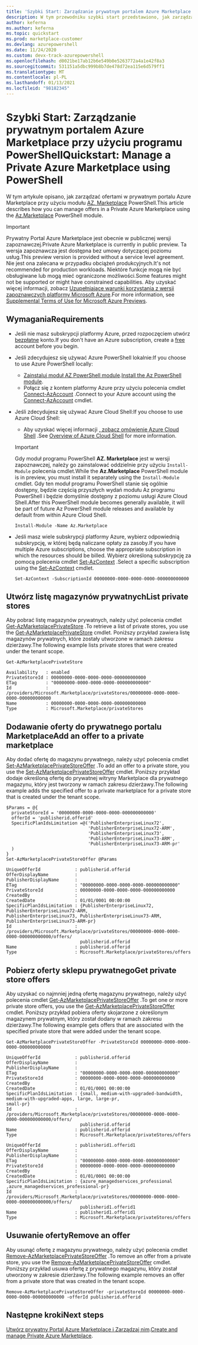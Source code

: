 ```yaml
---
title: 'Szybki Start: Zarządzanie prywatnym portalem Azure Marketplace przy użyciu programu PowerShell'
description: W tym przewodniku szybki start przedstawiono, jak zarządzać ofertami w prywatnym portalu Azure Marketplace przy użyciu Azure PowerShell.
author: keferna
ms.author: keferna
ms.topic: quickstart
ms.prod: marketplace-customer
ms.devlang: azurepowershell
ms.date: 11/24/2020
ms.custom: devx-track-azurepowershell
ms.openlocfilehash: d0021be17ab12b6e549b0e5263772a4a1e42f8a3
ms.sourcegitcommit: 531151a5dbc999b8b7de478d72ea115e6d579ff1
ms.translationtype: MT
ms.contentlocale: pl-PL
ms.lasthandoff: 01/13/2021
ms.locfileid: "98182345"
---
```

# <a name="quickstart-manage-a-private-azure-marketplace-using-powershell"></a><span data-ttu-id="2ddbd-103">Szybki Start: Zarządzanie prywatnym portalem Azure Marketplace przy użyciu programu PowerShell</span><span class="sxs-lookup"><span data-stu-id="2ddbd-103">Quickstart: Manage a Private Azure Marketplace using PowerShell</span></span>

<span data-ttu-id="2ddbd-104">W tym artykule opisano, jak zarządzać ofertami w prywatnym portalu Azure Marketplace przy użyciu modułu [AZ. Marketplace](/powershell/module/az.marketplace) PowerShell.</span><span class="sxs-lookup"><span data-stu-id="2ddbd-104">This article describes how you can manage offers in a Private Azure Marketplace using the [Az.Marketplace](/powershell/module/az.marketplace) PowerShell module.</span></span>

> [!IMPORTANT]
> <span data-ttu-id="2ddbd-105">Prywatny Portal Azure Marketplace jest obecnie w publicznej wersji zapoznawczej.</span><span class="sxs-lookup"><span data-stu-id="2ddbd-105">Private Azure Marketplace is currently in public preview.</span></span> <span data-ttu-id="2ddbd-106">Ta wersja zapoznawcza jest dostępna bez umowy dotyczącej poziomu usług.</span><span class="sxs-lookup"><span data-stu-id="2ddbd-106">This preview version is provided without a service level agreement.</span></span> <span data-ttu-id="2ddbd-107">Nie jest ona zalecana w przypadku obciążeń produkcyjnych.</span><span class="sxs-lookup"><span data-stu-id="2ddbd-107">It's not recommended for production workloads.</span></span> <span data-ttu-id="2ddbd-108">Niektóre funkcje mogą nie być obsługiwane lub mogą mieć ograniczone możliwości.</span><span class="sxs-lookup"><span data-stu-id="2ddbd-108">Some features might not be supported or might have constrained capabilities.</span></span> <span data-ttu-id="2ddbd-109">Aby uzyskać więcej informacji, zobacz [Uzupełniające warunki korzystania z wersji zapoznawczych platformy Microsoft Azure](https://azure.microsoft.com/support/legal/preview-supplemental-terms/).</span><span class="sxs-lookup"><span data-stu-id="2ddbd-109">For more information, see [Supplemental Terms of Use for Microsoft Azure Previews](https://azure.microsoft.com/support/legal/preview-supplemental-terms/).</span></span>

## <a name="requirements"></a><span data-ttu-id="2ddbd-110">Wymagania</span><span class="sxs-lookup"><span data-stu-id="2ddbd-110">Requirements</span></span>

* <span data-ttu-id="2ddbd-111">Jeśli nie masz subskrypcji platformy Azure, przed rozpoczęciem utwórz [bezpłatne](https://azure.microsoft.com/free/) konto.</span><span class="sxs-lookup"><span data-stu-id="2ddbd-111">If you don't have an Azure subscription, create a [free](https://azure.microsoft.com/free/) account before you begin.</span></span>

* <span data-ttu-id="2ddbd-112">Jeśli zdecydujesz się używać Azure PowerShell lokalnie:</span><span class="sxs-lookup"><span data-stu-id="2ddbd-112">If you choose to use Azure PowerShell locally:</span></span>
  * <span data-ttu-id="2ddbd-113">[Zainstaluj moduł AZ PowerShell module](/powershell/azure/install-az-ps).</span><span class="sxs-lookup"><span data-stu-id="2ddbd-113">[Install the Az PowerShell module](/powershell/azure/install-az-ps).</span></span>
  * <span data-ttu-id="2ddbd-114">Połącz się z kontem platformy Azure przy użyciu polecenia cmdlet [Connect-AzAccount](/powershell/module/az.accounts/connect-azaccount) .</span><span class="sxs-lookup"><span data-stu-id="2ddbd-114">Connect to your Azure account using the [Connect-AzAccount](/powershell/module/az.accounts/connect-azaccount) cmdlet.</span></span>
* <span data-ttu-id="2ddbd-115">Jeśli zdecydujesz się używać Azure Cloud Shell:</span><span class="sxs-lookup"><span data-stu-id="2ddbd-115">If you choose to use Azure Cloud Shell:</span></span>
  * <span data-ttu-id="2ddbd-116">Aby uzyskać więcej informacji [, zobacz omówienie Azure Cloud Shell](/azure/cloud-shell/overview) .</span><span class="sxs-lookup"><span data-stu-id="2ddbd-116">See [Overview of Azure Cloud Shell](/azure/cloud-shell/overview) for more information.</span></span>

  > [!IMPORTANT]
  > <span data-ttu-id="2ddbd-117">Gdy moduł programu PowerShell **AZ. Marketplace** jest w wersji zapoznawczej, należy go zainstalować oddzielnie przy użyciu `Install-Module` polecenia cmdlet.</span><span class="sxs-lookup"><span data-stu-id="2ddbd-117">While the **Az.Marketplace** PowerShell module is in preview, you must install it separately using the `Install-Module` cmdlet.</span></span> <span data-ttu-id="2ddbd-118">Gdy ten moduł programu PowerShell stanie się ogólnie dostępny, będzie częścią przyszłych wydań modułu Az programu PowerShell i będzie domyślnie dostępny z poziomu usługi Azure Cloud Shell.</span><span class="sxs-lookup"><span data-stu-id="2ddbd-118">After this PowerShell module becomes generally available, it will be part of future Az PowerShell module releases and available by default from within Azure Cloud Shell.</span></span>

  ```azurepowershell-interactive
  Install-Module -Name Az.Marketplace
  ```

* <span data-ttu-id="2ddbd-119">Jeśli masz wiele subskrypcji platformy Azure, wybierz odpowiednią subskrypcję, w której będą naliczane opłaty za zasoby.</span><span class="sxs-lookup"><span data-stu-id="2ddbd-119">If you have multiple Azure subscriptions, choose the appropriate subscription in which the resources should be billed.</span></span> <span data-ttu-id="2ddbd-120">Wybierz określoną subskrypcję za pomocą polecenia cmdlet [Set-AzContext](/powershell/module/az.accounts/set-azcontext) .</span><span class="sxs-lookup"><span data-stu-id="2ddbd-120">Select a specific subscription using the [Set-AzContext](/powershell/module/az.accounts/set-azcontext) cmdlet.</span></span>

  ```azurepowershell-interactive
  Set-AzContext -SubscriptionId 00000000-0000-0000-0000-000000000000
  ```

## <a name="list-private-stores"></a><span data-ttu-id="2ddbd-121">Utwórz listę magazynów prywatnych</span><span class="sxs-lookup"><span data-stu-id="2ddbd-121">List private stores</span></span>

<span data-ttu-id="2ddbd-122">Aby pobrać listę magazynów prywatnych, należy użyć polecenia cmdlet [Get-AzMarketplacePrivateStore](/powershell/module/az.marketplace/get-azmarketplaceprivatestore) .</span><span class="sxs-lookup"><span data-stu-id="2ddbd-122">To retrieve a list of private stores, you use the [Get-AzMarketplacePrivateStore](/powershell/module/az.marketplace/get-azmarketplaceprivatestore) cmdlet.</span></span> <span data-ttu-id="2ddbd-123">Poniższy przykład zawiera listę magazynów prywatnych, które zostały utworzone w ramach zakresu dzierżawy.</span><span class="sxs-lookup"><span data-stu-id="2ddbd-123">The following example lists private stores that were created under the tenant scope.</span></span>

```azurepowershell-interactive
Get-AzMarketplacePrivateStore
```

```Output
Availability   : enabled
PrivateStoreId : 00000000-0000-0000-0000-000000000000
ETag           : "00000000-0000-0000-0000-000000000000"
Id             : /providers/Microsoft.Marketplace/privateStores/00000000-0000-0000-0000-000000000000
Name           : 00000000-0000-0000-0000-000000000000
Type           : Microsoft.Marketplace/privateStores
```

## <a name="add-an-offer-to-a-private-marketplace"></a><span data-ttu-id="2ddbd-124">Dodawanie oferty do prywatnego portalu Marketplace</span><span class="sxs-lookup"><span data-stu-id="2ddbd-124">Add an offer to a private marketplace</span></span>

<span data-ttu-id="2ddbd-125">Aby dodać ofertę do magazynu prywatnego, należy użyć polecenia cmdlet [Set-AzMarketplacePrivateStoreOffer](/powershell/module/az.marketplace/set-azmarketplaceprivatestoreoffer) .</span><span class="sxs-lookup"><span data-stu-id="2ddbd-125">To add an offer to a private store, you use the [Set-AzMarketplacePrivateStoreOffer](/powershell/module/az.marketplace/set-azmarketplaceprivatestoreoffer) cmdlet.</span></span> <span data-ttu-id="2ddbd-126">Poniższy przykład dodaje określoną ofertę do prywatnej witryny Marketplace dla prywatnego magazynu, który jest tworzony w ramach zakresu dzierżawy.</span><span class="sxs-lookup"><span data-stu-id="2ddbd-126">The following example adds the specified offer to a private marketplace for a private store that is created under the tenant scope.</span></span>

```azurepowershell-interactive
$Params = @{
  privateStoreId = '00000000-0000-0000-0000-000000000000'
  offerId = 'publisherid.offerid'
  SpecificPlanIdsLimitation =@('PublisherEnterpriseLinux72',
                               'PublisherEnterpriseLinux72-ARM',
                               'PublisherEnterpriseLinux73',
                               'PublisherEnterpriseLinux73-ARM',
                               'PublisherEnterpriseLinux73-ARM-pr'
  )
}
Set-AzMarketplacePrivateStoreOffer @Params
```

```Output
UniqueOfferId             : publisherid.offerid
OfferDisplayName          :
PublisherDisplayName      :
ETag                      : "00000000-0000-0000-0000-000000000000"
PrivateStoreId            : 00000000-0000-0000-0000-000000000000
CreatedBy                 :
CreatedDate               : 01/01/0001 00:00:00
SpecificPlanIdsLimitation : {PublisherEnterpriseLinux72, PublisherEnterpriseLinux72-ARM,
PublisherEnterpriseLinux73, PublisherEnterpriseLinux73-ARM, PublisherEnterpriseLinux73-ARM-pr}
Id                        :
/providers/Microsoft.Marketplace/privateStores/00000000-0000-0000-0000-000000000000/offers/
                            publisherid.offerid
Name                      : publisherid.offerid
Type                      : Microsoft.Marketplace/privateStores/offers
```

## <a name="get-private-store-offers"></a><span data-ttu-id="2ddbd-127">Pobierz oferty sklepu prywatnego</span><span class="sxs-lookup"><span data-stu-id="2ddbd-127">Get private store offers</span></span>

<span data-ttu-id="2ddbd-128">Aby uzyskać co najmniej jedną ofertę magazynu prywatnego, należy użyć polecenia cmdlet [Get-AzMarketplacePrivateStoreOffer](/powershell/module/az.marketplace/get-azmarketplaceprivatestoreoffer) .</span><span class="sxs-lookup"><span data-stu-id="2ddbd-128">To get one or more private store offers, you use the [Get-AzMarketplacePrivateStoreOffer](/powershell/module/az.marketplace/get-azmarketplaceprivatestoreoffer) cmdlet.</span></span> <span data-ttu-id="2ddbd-129">Poniższy przykład pobiera oferty skojarzone z określonym magazynem prywatnym, który został dodany w ramach zakresu dzierżawy.</span><span class="sxs-lookup"><span data-stu-id="2ddbd-129">The following example gets offers that are associated with the specified private store that were added under the tenant scope.</span></span>

```azurepowershell-interactive
Get-AzMarketplacePrivateStoreOffer -PrivateStoreId 00000000-0000-0000-0000-000000000000
```

```Output
UniqueOfferId             : publisherid.offerid
OfferDisplayName          :
PublisherDisplayName      :
ETag                      : "00000000-0000-0000-0000-000000000000"
PrivateStoreId            : 00000000-0000-0000-0000-000000000000
CreatedBy                 :
CreatedDate               : 01/01/0001 00:00:00
SpecificPlanIdsLimitation : {small, medium-with-upgraded-bandwidth, medium-with-upgraded-apps, large, large-pr,
small-pr}
Id                        :
/providers/Microsoft.Marketplace/privateStores/00000000-0000-0000-0000-000000000000/offers/
                            publisherid.offerid
Name                      : publisherid.offerid
Type                      : Microsoft.Marketplace/privateStores/offers

UniqueOfferId             : publisherid1.offerid1
OfferDisplayName          :
PublisherDisplayName      :
ETag                      : "00000000-0000-0000-0000-000000000000"
PrivateStoreId            : 00000000-0000-0000-0000-000000000000
CreatedBy                 :
CreatedDate               : 01/01/0001 00:00:00
SpecificPlanIdsLimitation : {azure_managedservices_professional ,azure_managedservices_professional-pr}
Id                        :
/providers/Microsoft.Marketplace/privateStores/00000000-0000-0000-0000-000000000000/offers/
                            publisherid1.offerid1
Name                      : publisherid1.offerid1
Type                      : Microsoft.Marketplace/privateStores/offers
```

## <a name="remove-an-offer"></a><span data-ttu-id="2ddbd-130">Usuwanie oferty</span><span class="sxs-lookup"><span data-stu-id="2ddbd-130">Remove an offer</span></span>

<span data-ttu-id="2ddbd-131">Aby usunąć ofertę z magazynu prywatnego, należy użyć polecenia cmdlet [Remove-AzMarketplacePrivateStoreOffer](/powershell/module/az.marketplace/remove-azmarketplaceprivatestoreoffer) .</span><span class="sxs-lookup"><span data-stu-id="2ddbd-131">To remove an offer from a private store, you use the [Remove-AzMarketplacePrivateStoreOffer](/powershell/module/az.marketplace/remove-azmarketplaceprivatestoreoffer) cmdlet.</span></span> <span data-ttu-id="2ddbd-132">Poniższy przykład usuwa ofertę z prywatnego magazynu, który został utworzony w zakresie dzierżawy.</span><span class="sxs-lookup"><span data-stu-id="2ddbd-132">The following example removes an offer from a private store that was created in the tenant scope.</span></span>

```azurepowershell-interactive
Remove-AzMarketplacePrivateStoreOffer -privateStoreId 00000000-0000-0000-0000-000000000000 -offerId publisherid.offerid
```

## <a name="next-steps"></a><span data-ttu-id="2ddbd-133">Następne kroki</span><span class="sxs-lookup"><span data-stu-id="2ddbd-133">Next steps</span></span>

<span data-ttu-id="2ddbd-134">[Utwórz prywatny Portal Azure Marketplace i Zarządzaj nim](create-manage-private-azure-marketplace.md).</span><span class="sxs-lookup"><span data-stu-id="2ddbd-134">[Create and manage Private Azure Marketplace](create-manage-private-azure-marketplace.md).</span></span>